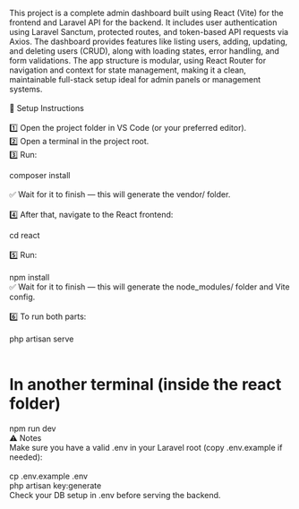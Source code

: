 This project is a complete admin dashboard built using React (Vite) for the frontend and Laravel API for the backend. It includes user authentication using Laravel Sanctum, protected routes, and token-based API requests via Axios. The dashboard provides features like listing users, adding, updating, and deleting users (CRUD), along with loading states, error handling, and form validations. The app structure is modular, using React Router for navigation and context for state management, making it a clean, maintainable full-stack setup ideal for admin panels or management systems.<br>
<br>
🚀 Setup Instructions<br><br>
1️⃣ Open the project folder in VS Code (or your preferred editor).<br>
2️⃣ Open a terminal in the project root.<br>
3️⃣ Run:<br>

composer install<br><br>
✅ Wait for it to finish — this will generate the vendor/ folder.<br>
<br>
4️⃣ After that, navigate to the React frontend:<br>

cd react<br><br>
5️⃣ Run:<br>
<br>
npm install<br>
✅ Wait for it to finish — this will generate the node_modules/ folder and Vite config.<br>
<br>
6️⃣ To run both parts:<br>
<br>
php artisan serve<br>
<br>
# In another terminal (inside the react folder)<br>
npm run dev<br>
⚠ Notes<br>
Make sure you have a valid .env in your Laravel root (copy .env.example if needed):<br>
<br>
cp .env.example .env<br>
php artisan key:generate<br>
Check your DB setup in .env before serving the backend.<br>
